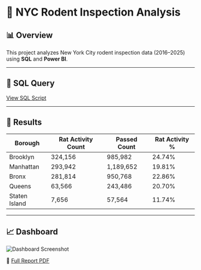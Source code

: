 # 🐀 NYC Rodent Inspection Analysis

## 📊 Overview
This project analyzes New York City rodent inspection data (2016–2025) using **SQL** and **Power BI**.

---

## 🔎 SQL Query
[View SQL Script](sql/rodents_summary.sql)

---

## 📂 Results
| Borough       | Rat Activity Count | Passed Count | Rat Activity % |
|---------------|---------------------|--------------|----------------|
| Brooklyn      | 324,156             | 985,982      | 24.74%         |
| Manhattan     | 293,942             | 1,189,652    | 19.81%         |
| Bronx         | 281,814             | 950,768      | 22.86%         |
| Queens        | 63,566              | 243,486      | 20.70%         |
| Staten Island | 7,656               | 57,564       | 11.74%         |

---

## 📈 Dashboard
![Dashboard Screenshot](screenshots/rodent.bi.webflow.png)  

📄 [Full Report PDF](docs/executive_view.pdf)
